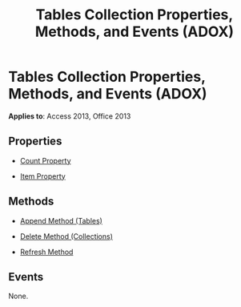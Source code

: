 ﻿---
title: Tables Collection Properties, Methods, and Events (ADOX)
TOCTitle: Tables Collection Properties, Methods, and Events (ADOX)
ms:assetid: 0459dc60-3084-7bf3-bd83-c0dc197fd24d
ms:mtpsurl: https://msdn.microsoft.com/library/JJ248806(v=office.15)
ms:contentKeyID: 48543009
ms.date: 09/18/2015
mtps_version: v=office.15
---

# Tables Collection Properties, Methods, and Events (ADOX)


**Applies to**: Access 2013, Office 2013

## Properties

- [Count Property](count-property-ado.md)

- [Item Property](item-property-ado.md)

## Methods

- [Append Method (Tables)](append-method-adox-tables.md)

- [Delete Method (Collections)](delete-method-adox-collections.md)

- [Refresh Method](refresh-method-ado.md)

## Events

None.

